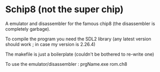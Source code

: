 # Schip8 (not the super chip)

A emulator and disassembler for the famous chip8 (the disassembler is completely garbage).

To compile the program you need the SDL2 library (any latest version should work ; in case my version is 2.26.4)

The makefile is just a boilerplate (couldn't be bothered to re-write one)

To use the emulator/disassembler : prgName.exe rom.ch8
